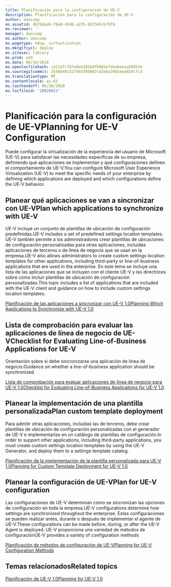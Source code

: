 ```yaml
---
title: Planificación para la configuración de UE-V
description: Planificación para la configuración de UE-V
author: dansimp
ms.assetid: db78dad4-78e0-45d6-a235-8b7345cb79f8
ms.reviewer: ''
manager: dansimp
ms.author: dansimp
ms.pagetype: mdop, virtualization
ms.mktglfcycl: deploy
ms.sitesec: library
ms.prod: w10
ms.date: 06/16/2016
ms.openlocfilehash: ce21afc7b7e8ee183b4fb86de7dea6eeaa58953e
ms.sourcegitcommit: 354664bc527d93f80687cd2eba70d1eea024c7c3
ms.translationtype: MT
ms.contentlocale: es-ES
ms.lasthandoff: 06/26/2020
ms.locfileid: "10826821"
---
```

# <span data-ttu-id="11c1f-103">Planificación para la configuración de UE-V</span><span class="sxs-lookup"><span data-stu-id="11c1f-103">Planning for UE-V Configuration</span></span>


<span data-ttu-id="11c1f-104">Puede configurar la virtualización de la experiencia del usuario de Microsoft (UE-V) para satisfacer las necesidades específicas de su empresa, definiendo qué aplicaciones se implementan y qué configuraciones definen el comportamiento de UE-V.</span><span class="sxs-lookup"><span data-stu-id="11c1f-104">You can configure Microsoft User Experience Virtualization (UE-V) to meet the specific needs of your enterprise by defining which applications are deployed and which configurations define the UE-V behavior.</span></span>

## <span data-ttu-id="11c1f-105">Planear qué aplicaciones se van a sincronizar con UE-V</span><span class="sxs-lookup"><span data-stu-id="11c1f-105">Plan which applications to synchronize with UE-V</span></span>


<span data-ttu-id="11c1f-106">UE-V incluye un conjunto de plantillas de ubicación de configuración predefinidas.</span><span class="sxs-lookup"><span data-stu-id="11c1f-106">UE-V includes a set of predefined settings location templates.</span></span> <span data-ttu-id="11c1f-107">UE-V también permite a los administradores crear plantillas de ubicaciones de configuración personalizadas para otras aplicaciones, incluidas aplicaciones de terceros o de línea de negocio que se usan en la empresa.</span><span class="sxs-lookup"><span data-stu-id="11c1f-107">UE-V also allows administrators to create custom settings location templates for other applications, including third-party or line-of-business applications that are used in the enterprise.</span></span> <span data-ttu-id="11c1f-108">En este tema se incluye una lista de las aplicaciones que se incluyen con el cliente UE-V y las directrices sobre cómo incluir plantillas de ubicación de configuración personalizadas.</span><span class="sxs-lookup"><span data-stu-id="11c1f-108">This topic includes a list of applications that are included with the UE-V client and guidance on how to include custom settings location templates.</span></span>

[<span data-ttu-id="11c1f-109">Planificación de las aplicaciones a sincronizar con UE-V 1.0</span><span class="sxs-lookup"><span data-stu-id="11c1f-109">Planning Which Applications to Synchronize with UE-V 1.0</span></span>](planning-which-applications-to-synchronize-with-ue-v-10.md)

## <span data-ttu-id="11c1f-110">Lista de comprobación para evaluar las aplicaciones de línea de negocio de UE-V</span><span class="sxs-lookup"><span data-stu-id="11c1f-110">Checklist for Evaluating Line-of-Business Applications for UE-V</span></span>


<span data-ttu-id="11c1f-111">Orientación sobre si debe sincronizarse una aplicación de línea de negocio.</span><span class="sxs-lookup"><span data-stu-id="11c1f-111">Guidance on whether a line-of-business application should be synchronized.</span></span>

[<span data-ttu-id="11c1f-112">Lista de comprobación para evaluar aplicaciones de línea de negocio para UE-V 1.0</span><span class="sxs-lookup"><span data-stu-id="11c1f-112">Checklist for Evaluating Line-of-Business Applications for UE-V 1.0</span></span>](checklist-for-evaluating-line-of-business-applications-for-ue-v-10.md)

## <span data-ttu-id="11c1f-113">Planear la implementación de una plantilla personalizada</span><span class="sxs-lookup"><span data-stu-id="11c1f-113">Plan custom template deployment</span></span>


<span data-ttu-id="11c1f-114">Para admitir otras aplicaciones, incluidas las de terceros, debe crear plantillas de ubicación de configuración personalizadas con el generador de UE-V e implementarlas en un catálogo de plantillas de configuración.</span><span class="sxs-lookup"><span data-stu-id="11c1f-114">In order to support other applications, including third-party applications, you must create custom settings location templates by using the UE-V Generator, and deploy them to a settings template catalog.</span></span>

[<span data-ttu-id="11c1f-115">Planificación de la implementación de la plantilla personalizada para UE-V 1.0</span><span class="sxs-lookup"><span data-stu-id="11c1f-115">Planning for Custom Template Deployment for UE-V 1.0</span></span>](planning-for-custom-template-deployment-for-ue-v-10.md)

## <span data-ttu-id="11c1f-116">Planear la configuración de UE-V</span><span class="sxs-lookup"><span data-stu-id="11c1f-116">Plan for UE-V configuration</span></span>


<span data-ttu-id="11c1f-117">Las configuraciones de UE-V determinan cómo se sincronizan las opciones de configuración en toda la empresa.</span><span class="sxs-lookup"><span data-stu-id="11c1f-117">UE-V configurations determine how settings are synchronized throughout the enterprise.</span></span> <span data-ttu-id="11c1f-118">Estas configuraciones se pueden realizar antes, durante o después de implementar el agente de UE-V.</span><span class="sxs-lookup"><span data-stu-id="11c1f-118">These configurations can be made before, during, or after the UE-V Agent is deployed.</span></span> <span data-ttu-id="11c1f-119">UE-V proporciona una variedad de métodos de configuración</span><span class="sxs-lookup"><span data-stu-id="11c1f-119">UE-V provides a variety of configuration methods</span></span>

[<span data-ttu-id="11c1f-120">Planificación de métodos de configuración de UE-V</span><span class="sxs-lookup"><span data-stu-id="11c1f-120">Planning for UE-V Configuration Methods</span></span>](planning-for-ue-v-configuration-methods.md)

## <span data-ttu-id="11c1f-121">Temas relacionados</span><span class="sxs-lookup"><span data-stu-id="11c1f-121">Related topics</span></span>


[<span data-ttu-id="11c1f-122">Planificación de UE-V 1.0</span><span class="sxs-lookup"><span data-stu-id="11c1f-122">Planning for UE-V 1.0</span></span>](planning-for-ue-v-10.md)

 

 





